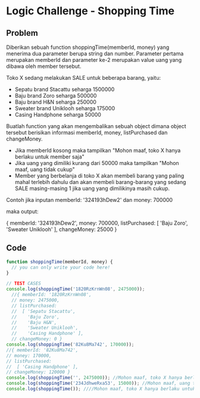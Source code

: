 # Logic Challenge - Shopping Time

## Problem

Diberikan sebuah function shoppingTime(memberId, money) yang menerima dua parameter berupa string dan number. Parameter pertama merupakan memberId dan parameter ke-2 merupakan value uang yang dibawa oleh member tersebut.

Toko X sedang melakukan SALE untuk beberapa barang, yaitu:

- Sepatu brand Stacattu seharga 1500000
- Baju brand Zoro seharga 500000
- Baju brand H&N seharga 250000
- Sweater brand Uniklooh seharga 175000
- Casing Handphone seharga 50000

Buatlah function yang akan mengembalikan sebuah object dimana object tersebut berisikan informasi memberId, money, listPurchased dan changeMoney.

- Jika memberId kosong maka tampilkan "Mohon maaf, toko X hanya berlaku untuk member saja"
- Jika uang yang dimiliki kurang dari 50000 maka tampilkan "Mohon maaf, uang tidak cukup"
- Member yang berbelanja di toko X akan membeli barang yang paling mahal terlebih dahulu dan akan membeli barang-barang yang sedang SALE masing-masing 1 jika uang yang dimilikinya masih cukup.

Contoh jika inputan memberId: '324193hDew2' dan money: 700000

maka output:

{ memberId: '324193hDew2',
  money: 700000,
  listPurchased: [ 'Baju Zoro', 'Sweater Uniklooh' ],
  changeMoney: 25000
}

## Code

```JavaScript
function shoppingTime(memberId, money) {
  // you can only write your code here!
}

// TEST CASES
console.log(shoppingTime('1820RzKrnWn08', 2475000));
  //{ memberId: '1820RzKrnWn08',
  // money: 2475000,
  // listPurchased:
  //  [ 'Sepatu Stacattu',
  //    'Baju Zoro',
  //    'Baju H&N',
  //    'Sweater Uniklooh',
  //    'Casing Handphone' ],
  // changeMoney: 0 }
console.log(shoppingTime('82Ku8Ma742', 170000));
//{ memberId: '82Ku8Ma742',
// money: 170000,
// listPurchased:
//  [ 'Casing Handphone' ],
// changeMoney: 120000 }
console.log(shoppingTime('', 2475000)); //Mohon maaf, toko X hanya berlaku untuk member saja
console.log(shoppingTime('234JdhweRxa53', 15000)); //Mohon maaf, uang tidak cukup
console.log(shoppingTime()); ////Mohon maaf, toko X hanya berlaku untuk member saja
```
